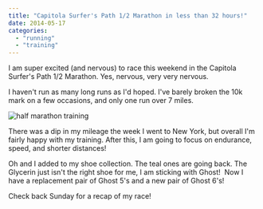 ```yaml
---
title: "Capitola Surfer's Path 1/2 Marathon in less than 32 hours!"
date: 2014-05-17
categories: 
  - "running"
  - "training"
---
```


I am super excited (and nervous) to race this weekend in the Capitola Surfer's Path 1/2 Marathon. Yes, nervous, very very nervous.

I haven't run as many long runs as I'd hoped. I've barely broken the 10k mark on a few occasions, and only one run over 7 miles.

![half marathon training](images/Screen-Shot-2014-05-16-at-10.30.12-AM.png)

There was a dip in my mileage the week I went to New York, but overall I'm fairly happy with my training. After this, I am going to focus on endurance, speed, and shorter distances!

Oh and I added to my shoe collection. The teal ones are going back. The Glycerin just isn't the right shoe for me, I am sticking with Ghost!  Now I have a replacement pair of Ghost 5's and a new pair of Ghost 6's!

Check back Sunday for a recap of my race!
